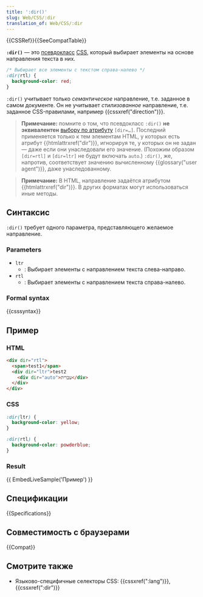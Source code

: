 ```yaml
---
title: ':dir()'
slug: Web/CSS/:dir
translation_of: Web/CSS/:dir
---
```


{{CSSRef}}{{SeeCompatTable}}

**`:dir()`** — это [псевдокласс](/ru/docs/Web/CSS/Pseudo-classes) [CSS](/ru/docs/Web/CSS), который выбирает элементы на основе направления текста в них.

```css
/* Выбирает все элементы с текстом справа-налево */
:dir(rtl) {
  background-color: red;
}
```

`:dir()` учитывает только _семантическое_ направление, т.е. заданное в самом документе. Он не учитывает _стилизованное_ направление, т.е. заданное CSS-правилами, например {{cssxref("direction")}}.

> **Примечание:** помните о том, что псевдокласс `:dir()` **не эквивалентен** [выбору по атрибуту](/ru/docs/Web/CSS/Attribute_selectors) `[dir=…]`. Последний применяется только к тем элементам HTML, у которых есть атрибут {{htmlattrxref("dir")}}, игнорируя те, у которых он не задан — даже если они унаследовали его значение. (Похожим образом `[dir=rtl]` и `[dir=ltr]` не будут включать `auto`.) `:dir()`, же, напротив, соответствует значению вычисленному {{glossary("user agent")}}, даже унаследованному.

> **Примечание:** В HTML, направление задаётся атрибутом {{htmlattrxref("dir")}}. В других форматах могут использоваться иные методы.

## Синтаксис

`:dir()` требует одного параметра, представляющего желаемое направление.

### Parameters

- `ltr`
  - : Выбирает элементы с направлением текста слева-направо.
- `rtl`
  - : Выбирает элементы с направлением текста справа-налево.

### Formal syntax

{{csssyntax}}

## Пример

### HTML

```html
<div dir="rtl">
  <span>test1</span>
  <div dir="ltr">test2
    <div dir="auto">עִבְרִית</div>
  </div>
</div>
```

### CSS

```css
:dir(ltr) {
  background-color: yellow;
}

:dir(rtl) {
  background-color: powderblue;
}
```

### Result

{{ EmbedLiveSample('Пример') }}

## Спецификации

{{Specifications}}

## Совместимость с браузерами

{{Compat}}

## Смотрите также

- Языково-специфичные селекторы CSS: {{cssxref(":lang")}}, {{cssxref(":dir")}}
